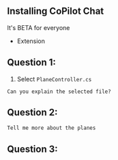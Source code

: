 ## Installing CoPilot Chat

It's BETA for everyone

- Extension

## Question 1:

1. Select `PlaneController.cs`

```
Can you explain the selected file?
```

## Question 2:

```
Tell me more about the planes
```

## Question 3:
